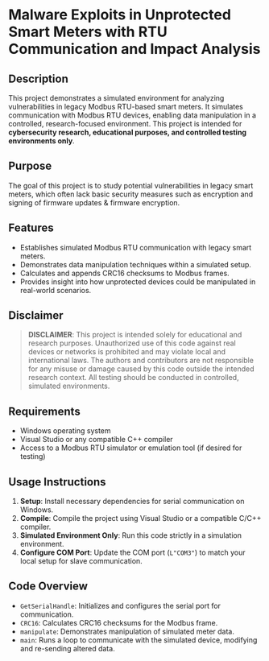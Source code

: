 # Malware Exploits in Unprotected Smart Meters with RTU Communication and Impact Analysis

## Description
This project demonstrates a simulated environment for analyzing vulnerabilities in legacy Modbus RTU-based smart meters. It simulates communication with Modbus RTU devices, enabling data manipulation in a controlled, research-focused environment. This project is intended for **cybersecurity research, educational purposes, and controlled testing environments only**.

## Purpose
The goal of this project is to study potential vulnerabilities in legacy smart meters, which often lack basic security measures such as encryption and signing of firmware updates & firmware encryption.

## Features
- Establishes simulated Modbus RTU communication with legacy smart meters.
- Demonstrates data manipulation techniques within a simulated setup.
- Calculates and appends CRC16 checksums to Modbus frames.
- Provides insight into how unprotected devices could be manipulated in real-world scenarios.

## Disclaimer
> **DISCLAIMER**: This project is intended solely for educational and research purposes. Unauthorized use of this code against real devices or networks is prohibited and may violate local and international laws. The authors and contributors are not responsible for any misuse or damage caused by this code outside the intended research context. All testing should be conducted in controlled, simulated environments.

## Requirements
- Windows operating system
- Visual Studio or any compatible C++ compiler
- Access to a Modbus RTU simulator or emulation tool (if desired for testing)

## Usage Instructions
1. **Setup**: Install necessary dependencies for serial communication on Windows.
2. **Compile**: Compile the project using Visual Studio or a compatible C/C++ compiler.
3. **Simulated Environment Only**: Run this code strictly in a simulation environment.
4. **Configure COM Port**: Update the COM port (`L"COM3"`) to match your local setup for slave communication.

## Code Overview
- `GetSerialHandle`: Initializes and configures the serial port for communication.
- `CRC16`: Calculates CRC16 checksums for the Modbus frame.
- `manipulate`: Demonstrates manipulation of simulated meter data.
- `main`: Runs a loop to communicate with the simulated device, modifying and re-sending altered data.
